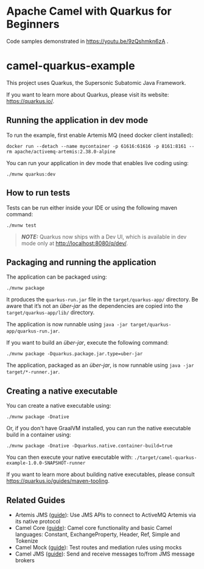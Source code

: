 # Apache Camel with Quarkus for Beginners
Code samples demonstrated in https://youtu.be/9zQshmkn6zA .

# camel-quarkus-example

This project uses Quarkus, the Supersonic Subatomic Java Framework.

If you want to learn more about Quarkus, please visit its website: <https://quarkus.io/>.

## Running the application in dev mode
To run the example, first enable Artemis MQ (need docker client installed):
```shell script
docker run --detach --name mycontainer -p 61616:61616 -p 8161:8161 --rm apache/activemq-artemis:2.38.0-alpine
```
You can run your application in dev mode that enables live coding using:

```shell script
./mvnw quarkus:dev
```

## How to run tests
Tests can be run either inside your IDE or using the following maven command:
```shell script
./mvnw test
```

> **_NOTE:_**  Quarkus now ships with a Dev UI, which is available in dev mode only at <http://localhost:8080/q/dev/>.

## Packaging and running the application

The application can be packaged using:

```shell script
./mvnw package
```

It produces the `quarkus-run.jar` file in the `target/quarkus-app/` directory.
Be aware that it’s not an _über-jar_ as the dependencies are copied into the `target/quarkus-app/lib/` directory.

The application is now runnable using `java -jar target/quarkus-app/quarkus-run.jar`.

If you want to build an _über-jar_, execute the following command:

```shell script
./mvnw package -Dquarkus.package.jar.type=uber-jar
```

The application, packaged as an _über-jar_, is now runnable using `java -jar target/*-runner.jar`.

## Creating a native executable

You can create a native executable using:

```shell script
./mvnw package -Dnative
```

Or, if you don't have GraalVM installed, you can run the native executable build in a container using:

```shell script
./mvnw package -Dnative -Dquarkus.native.container-build=true
```

You can then execute your native executable with: `./target/camel-quarkus-example-1.0.0-SNAPSHOT-runner`

If you want to learn more about building native executables, please consult <https://quarkus.io/guides/maven-tooling>.

## Related Guides

- Artemis JMS ([guide](https://docs.quarkiverse.io/quarkus-artemis/dev/index.html)): Use JMS APIs to connect to ActiveMQ Artemis via its native protocol
- Camel Core ([guide](https://camel.apache.org/camel-quarkus/latest/reference/extensions/core.html)): Camel core functionality and basic Camel languages: Constant, ExchangeProperty, Header, Ref, Simple and Tokenize
- Camel Mock ([guide](https://camel.apache.org/camel-quarkus/latest/reference/extensions/mock.html)): Test routes and mediation rules using mocks
- Camel JMS ([guide](https://camel.apache.org/camel-quarkus/latest/reference/extensions/jms.html)): Send and receive messages to/from JMS message brokers
